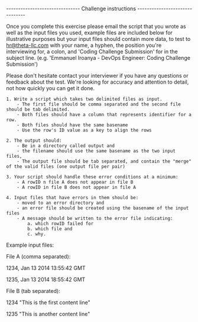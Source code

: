 ------------------------------- Challenge instructions -------------------------------

Once you complete this exercise please email the script that you wrote as well as the input files you used, example files are included below for illustrative purposes but your input files should contain more data, to test to hr@theta-llc.com with your name, a hyphen, the position you're interviewing for, a colon, and 'Coding Challenge Submission' for in  the subject line. (e.g. 'Emmanuel Iroanya - DevOps Engineer: Coding Challenge Submission') 

Please don't hesitate contact your interviewer if you have any questions or feedback about the test.  We're looking for accuracy and attention to detail, not how quickly you can get it done.

    1. Write a script which takes two delimited files as input.
        - The first file should be comma separated and the second file should be tab delimited. 
        - Both files should have a column that represents identifier for a row.
        - Both files should have the same basename
        - Use the row's ID value as a key to align the rows
        
    2. The output should:
        - Be in a directory called output and 
        - the filename should use the same basename as the two input files, 
        - The output file should be tab separated, and contain the "merge" of the valid files (one output file per pair)

    3. Your script should handle these error conditions at a minimum:
        - A rowID n file A does not appear in file B
        - A rowID in file B does not appear in file A

    4. Input files that have errors in them should be:
        - moved to an error directory and 
        - an error file should be created using the basename of the input files
        - A message should be written to the error file indicating:
            a. which rowID failed for 
            b. which file and 
            c. why.

Example input files:

File A (comma separated):

1234, Jan 13 2014 13:55:42 GMT

1235, Jan 13 2014 18:55:42 GMT

File B (tab separated):

1234	   "This is the first content line"

1235	   "This is another content line"